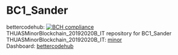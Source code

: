 # BC1_Sander 
bettercodehub: [![BCH compliance](https://bettercodehub.com/edge/badge/web3assignments/BC1_Sander?branch=master)](https://bettercodehub.com/) 
<br> 
THUASMinorBlockchain_20192020B_IT repository for BC1_Sander 
<br> 
THUASMinorBlockchain_20192020B_IT: [minor] 
<br> 
Dashboard: [bettercodehub] 
<br> 

[minor]: https://github.com/web3examples/THUASMinorBlockchain_20192020B_IT
[bettercodehub]: https://github.com/web3assignments/bettercodehub
